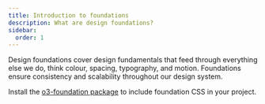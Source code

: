 ```yaml
---
title: Introduction to foundations
description: What are design foundations?
sidebar:
  order: 1
---
```


Design foundations cover design fundamentals that feed through everything else we do, think colour, spacing, typography, and motion. Foundations ensure consistency and scalability throughout our design system.

Install the [o3-foundation package](https://o3.origami.ft.com/) to include foundation CSS in your project.
